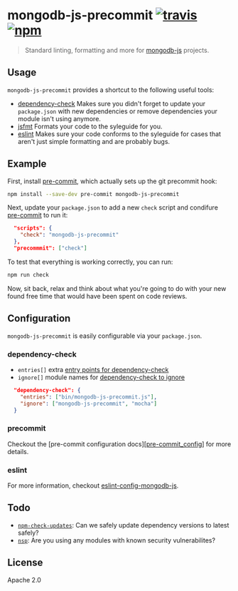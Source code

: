 # mongodb-js-precommit [![travis][travis_img]][travis_url] [![npm][npm_img]][npm_url]

> Standard linting, formatting and more for [mongodb-js][mongodb-js] projects.

## Usage

`mongodb-js-precommit` provides a shortcut to the following useful tools:

- [dependency-check][dependency-check] Makes sure you didn't forget to update
  your `package.json` with new dependencies or remove dependencies your module
  isn't using anymore.
- [jsfmt][jsfmt] Formats your code to the syleguide for you.
- [eslint][eslint] Makes sure your code conforms to the syleguide for cases
  that aren't just simple formatting and are probably bugs.

## Example

First, install [pre-commit][pre-commit], which actually sets up the git precommit hook:

```bash
npm install --save-dev pre-commit mongodb-js-precommit
```

Next, update your `package.json` to add a new `check` script and condifure
[pre-commit][pre-commit] to run it:

```json
  "scripts": {
    "check": "mongodb-js-precommit"
  },
  "precommmit": ["check"]
```

To test that everything is working correctly, you can run:

```bash
npm run check
```

Now, sit back, relax and think about what you're going to do with your
new found free time that would have been spent on code reviews.

## Configuration

`mongodb-js-precommit` is easily configurable via your `package.json`.

### dependency-check

- `entries[]` extra [entry points for dependency-check][dependency-check_entry]
- `ignore[]` module names for [dependency-check to ignore][dependency-check_ignore]

```json
  "dependency-check": {
    "entries": ["bin/mongodb-js-precommit.js"],
    "ignore": ["mongodb-js-precommit", "mocha"]
  }
```

### precommit

Checkout the [pre-commit configuration docs][[pre-commit_config]] for more details.

### eslint

For more information, checkout [eslint-config-mongodb-js][eslint-config-mongodb-js].

## Todo

- [`npm-check-updates`][npm-check-updates]: Can we safely update dependency
  versions to latest safely?
- [`nsp`][nsp]: Are you using any modules with known security vulnerabilites?

## License

Apache 2.0


[pre-commit]: https://www.npmjs.com/package/pre-commit
[pre-commit_config]: https://www.npmjs.com/package/pre-commit#configuration
[travis_img]: https://img.shields.io/travis/mongodb-js/precommit.svg
[travis_url]: https://travis-ci.org/mongodb-js/precommit
[npm_img]: https://img.shields.io/npm/v/mongodb-js-precommit.svg
[npm_url]: https://npmjs.org/package/mongodb-js-precommit
[mongodb-js]: http://mongodb-js.github.io/
[dependency-check]: https://www.npmjs.com/package/dependency-check
[dependency-check_entry]: https://www.npmjs.com/package/dependency-check#entry
[dependency-check_ignore]: https://www.npmjs.com/package/dependency-check#ignore-module-i
[jsfmt]: https://github.com/rdio/jsfmt
[eslint]: http://eslint.org
[eslint-config-mongodb-js]: https://github.com/mongodb-js/eslint-config
[nsp]: https://www.npmjs.com/package/nsp
[npm-check-updates]: https://www.npmjs.com/package/npm-check-updates
